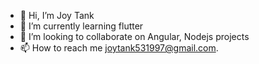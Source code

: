 - 👋 Hi, I’m Joy Tank
- 🌱 I’m currently learning flutter
- 💞️ I’m looking to collaborate on Angular, Nodejs projects
- 📫 How to reach me joytank531997@gmail.com.

<!---
iamjoytank/iamjoytank is a ✨ special ✨ repository because its `README.md` (this file) appears on your GitHub profile.
You can click the Preview link to take a look at your changes.
--->
